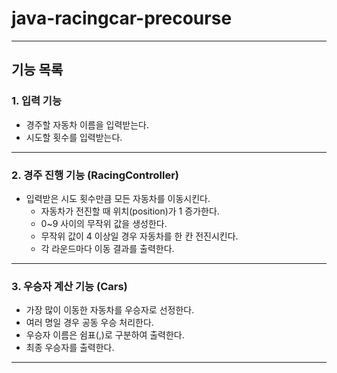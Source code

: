 # java-racingcar-precourse

---

## 기능 목록

### 1. 입력 기능
   - 경주할 자동차 이름을 입력받는다.
   - 시도할 횟수를 입력받는다.
---
### 2. 경주 진행 기능 (RacingController)
  - 입력받은 시도 횟수만큼 모든 자동차를 이동시킨다.
    - 자동차가 전진할 때 위치(position)가 1 증가한다.
    - 0~9 사이의 무작위 값을 생성한다.
    - 무작위 값이 4 이상일 경우 자동차를 한 칸 전진시킨다.
    - 각 라운드마다 이동 결과를 출력한다.
---
### 3. 우승자 계산 기능 (Cars)
   - 가장 많이 이동한 자동차를 우승자로 선정한다.
   - 여러 명일 경우 공동 우승 처리한다.
   - 우승자 이름은 쉼표(,)로 구분하여 출력한다.
   - 최종 우승자를 출력한다.
---